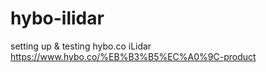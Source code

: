 # hybo-ilidar
setting up &amp; testing hybo.co iLidar https://www.hybo.co/%EB%B3%B5%EC%A0%9C-product
